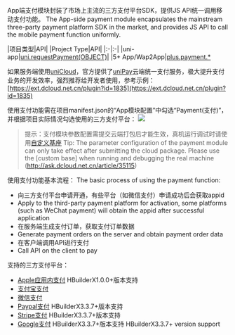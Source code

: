 App端支付模块封装了市场上主流的三方支付平台SDK，提供JS API统一调用移动支付功能。
The App-side payment module encapsulates the mainstream three-party payment platform SDK in the market, and provides JS API to call the mobile payment function uniformly.

|项目类型|API|
|Project Type|API|
|:-|:-|
|uni-app|[uni.requestPayment(OBJECT)](/api/plugins/payment.md#requestpayment)|
|5+ App/Wap2App|[plus.payment.*](https://www.html5plus.org/doc/zh_cn/payment.html)

如果服务端使用[uniCloud](https://uniapp.dcloud.io/uniCloud/README)，官方提供了[uniPay](https://doc.dcloud.net.cn/uniCloud/uni-pay/uni-app.html)云端统一支付服务，极大提升支付业务的开发效率，强烈推荐给开发者使用，参考示例：[https://ext.dcloud.net.cn/plugin?id=1835](https://ext.dcloud.net.cn/plugin?id=1835)

使用支付功能需在项目manifest.json的“App模块配置”中勾选“Payment(支付)”，并根据项目实际情况勾选使用的三方支付平台：
![](https://native-res.dcloud.net.cn/images/uniapp/payment/modules.png)

> 提示：支付模块参数配置需提交云端打包后才能生效，真机运行调试时请使用[自定义基座](http://ask.dcloud.net.cn/article/35115)
> Tip: The parameter configuration of the payment module can only take effect after submitting the cloud package. Please use the [custom base] when running and debugging the real machine (http://ask.dcloud.net.cn/article/35115)

使用支付功能基本流程：
The basic process of using the payment function:
- 向三方支付平台申请开通，有些平台（如微信支付）申请成功后会获取appid
- Apply to the third-party payment platform for activation, some platforms (such as WeChat payment) will obtain the appid after successful application
- 在服务端生成支付订单，获取支付订单数据
- Generate payment orders on the server and obtain payment order data
- 在客户端调用API进行支付
- Call API on the client to pay

支持的三方支付平台：
- [Apple应用内支付](https://uniapp.dcloud.io/app-payment-aip)
HBuilderX1.0.0+版本支持
- [支付宝支付](https://uniapp.dcloud.io/app-payment-alipay)
- [微信支付](https://uniapp.dcloud.io/app-payment-weixin)
- [Paypal支付](https://uniapp.dcloud.io/app-payment-paypal)
HBuilderX3.3.7+版本支持
- [Stripe支付](https://uniapp.dcloud.io/app-payment-stripe)
HBuilderX3.3.7+版本支持
- [Google支付](https://uniapp.dcloud.io/app-payment-google)
HBuilderX3.3.7+版本支持
HBuilderX3.3.7+ version support


